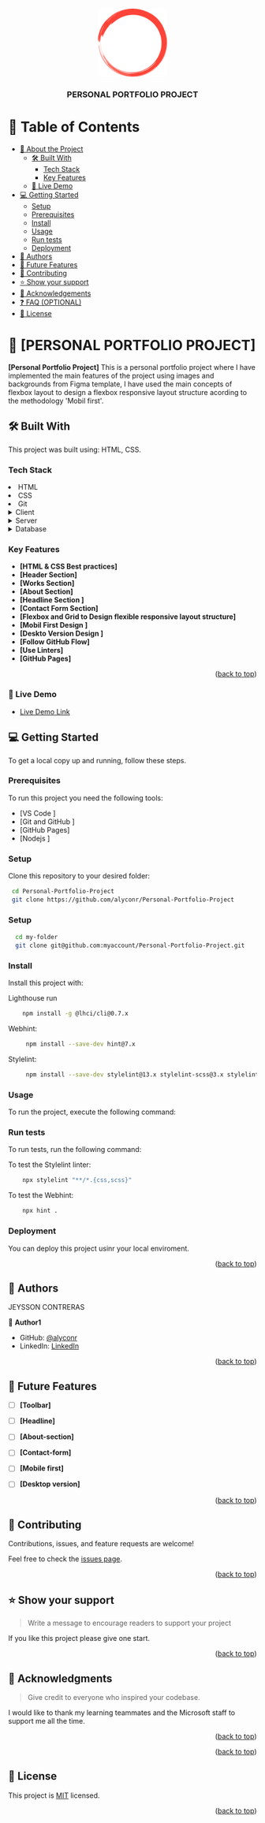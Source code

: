 <a name="readme-top"></a>



<div align="center">
  
  <img src="./images/logo.png" alt="logo" width="140"  height="auto" />
  <br/>

  <h3><b>PERSONAL PORTFOLIO PROJECT</b></h3>

</div>

<!-- TABLE OF CONTENTS -->

# 📗 Table of Contents

- [📖 About the Project](#about-project)
  - [🛠 Built With](#built-with)
    - [Tech Stack](#tech-stack)
    - [Key Features](#key-features)
  - [🚀 Live Demo](#live-demo)
- [💻 Getting Started](#getting-started)
  - [Setup](#setup)
  - [Prerequisites](#prerequisites)
  - [Install](#install)
  - [Usage](#usage)
  - [Run tests](#run-tests)
  - [Deployment](#deployment)
- [👥 Authors](#authors)
- [🔭 Future Features](#future-features)
- [🤝 Contributing](#contributing)
- [⭐️ Show your support](#support)
- [🙏 Acknowledgements](#acknowledgements)
- [❓ FAQ (OPTIONAL)](#faq)
- [📝 License](#license)


<!-- PROJECT DESCRIPTION -->

# 📖 [PERSONAL PORTFOLIO PROJECT] <a name="about-project"></a>

  **[Personal Portfolio Project]** This is a personal portfolio project where I have implemented the main features of the project using images and backgrounds from Figma template, I have used  the  main concepts of flexbox layout to design a flexbox responsive layout structure acording to the methodology 'Mobil first'.

## 🛠 Built With <a name="built-with"></a>
<p> This project was built using:
    HTML, CSS.
</p>

### Tech Stack <a name="tech-stack"></a>

<li> HTML </li>
<li> CSS </li>
<li> Git </li>

<details>
  <summary>Client</summary>
  <ul>
    <li><a href="https://www.w3schools.com/html/">HTML</a></li>
  </ul>
</details>

<details>
  <summary>Server</summary>
  <ul>
    <li><a href="https://www.w3.org/Style/CSS/Overview.en.html">CSS</a></li>
  </ul>
</details>

<details>
<summary>Database</summary>
  <ul>
    <li><a href="https://github.com/">GIT</a></li>
  </ul>
</details>

<!-- Features -->

### Key Features <a name="key-features"></a>

- **[HTML & CSS Best practices]**
- **[Header Section]**
- **[Works Section]**
- **[About Section]**
- **[Headline Section ]**
- **[Contact Form Section]**
- **[Flexbox and Grid to  Design flexible responsive layout structure]**
- **[Mobil First Design ]**
- **[Deskto Version Design ]**
- **[Follow GitHub Flow]**
- **[Use Linters]**
- **[GitHub Pages]**

<p align="right">(<a href="#readme-top">back to top</a>)</p>

<!-- LIVE DEMO -->

### 🚀 Live Demo <a name="live-demo" ></a>

> 

- [Live Demo Link](https://alyconr.github.io/Personal-Portfolio-Project/)

<!-- GETTING STARTED -->

## 💻 Getting Started <a name="getting-started"></a>


To get a local copy up and running, follow these steps.

### Prerequisites
To run this project  you need the following tools:
- [VS Code ]
- [Git and GitHub ]
- [GitHub Pages]
- [Nodejs ]



### Setup

Clone this repository to your desired folder:
```sh
 cd Personal-Portfolio-Project
 git clone https://github.com/alyconr/Personal-Portfolio-Project
```


### Setup



```sh
  cd my-folder
  git clone git@github.com:myaccount/Personal-Portfolio-Project.git
```


### Install

Install this project with:

Lighthouse run
```sh
    npm install -g @lhci/cli@0.7.x
```
Webhint:
```sh
     npm install --save-dev hint@7.x
```
Stylelint:
```sh
     npm install --save-dev stylelint@13.x stylelint-scss@3.x stylelint-config-standard@21.x stylelint-csstree-validator@1.x
```


### Usage

To run the project, execute the following command:



### Run tests

To run tests, run the following command:


To test the Stylelint linter:
```sh
    npx stylelint "**/*.{css,scss}"
```
To test the Webhint:
```sh
    npx hint .
```


### Deployment

You can deploy this project usinr your local enviroment.


<p align="right">(<a href="#readme-top">back to top</a>)</p>

<!-- AUTHORS -->

## 👥 Authors <a name="authors"></a>

JEYSSON CONTRERAS

👤 **Author1**

- GitHub: [@alyconr](https://github.com/alyconr)
- LinkedIn: [LinkedIn](https://www.linkedin.com/in/jeysson-aly-contreras/)



<p align="right">(<a href="#readme-top">back to top</a>)</p>

<!-- FUTURE FEATURES -->

## 🔭 Future Features <a name="future-features"></a>


- [ ] **[Toolbar]**
- [ ] **[Headline]**
- [ ] **[About-section]**
- [ ] **[Contact-form]**
- [ ] **[Mobile first]**
- [ ] **[Desktop version]**


<p align="right">(<a href="#readme-top">back to top</a>)</p>

<!-- CONTRIBUTING -->

## 🤝 Contributing <a name="contributing"></a>

Contributions, issues, and feature requests are welcome!

Feel free to check the [issues page](https://github.com/alyconr/Hello-Microverse-Project/issues).

<p align="right">(<a href="#readme-top">back to top</a>)</p>

<!-- SUPPORT -->

## ⭐️ Show your support <a name="support"></a>

> Write a message to encourage readers to support your project

If you like this project please give  one start.

<p align="right">(<a href="#readme-top">back to top</a>)</p>

<!-- ACKNOWLEDGEMENTS -->

## 🙏 Acknowledgments <a name="acknowledgements"></a>

> Give credit to everyone who inspired your codebase.

I would like to thank  my learning teammates and the Microsoft staff  to support me all the time.

<p align="right">(<a href="#readme-top">back to top</a>)</p>

<!-- FAQ (optional) -->



<p align="right">(<a href="#readme-top">back to top</a>)</p>

<!-- LICENSE -->

## 📝 License <a name="license"></a>

This project is [MIT](LICENSE.md) licensed.



<p align="right">(<a href="#readme-top">back to top</a>)</p>
